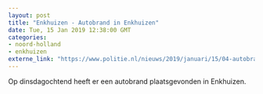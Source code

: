 ```yaml
---
layout: post
title: "Enkhuizen - Autobrand in Enkhuizen"
date: Tue, 15 Jan 2019 12:38:00 GMT
categories: 
- noord-holland 
- enkhuizen 
externe_link: "https://www.politie.nl/nieuws/2019/januari/15/04-autobrand-in-enkhuizen.html"
---
```


Op dinsdagochtend heeft er een autobrand plaatsgevonden in Enkhuizen.
